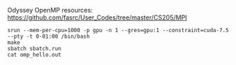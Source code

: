 Odyssey OpenMP resources: https://github.com/fasrc/User_Codes/tree/master/CS205/MPI

```
srun --mem-per-cpu=1000 -p gpu -n 1 --gres=gpu:1 --constraint=cuda-7.5 --pty -t 0-01:00 /bin/bash
make
sbatch sbatch.run
cat omp_hello.out
```
